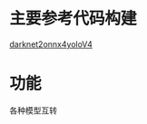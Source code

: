 # 主要参考代码构建 
[darknet2onnx4yoloV4](https://github.com/Tianxiaomo/pytorch-YOLOv4/tree/master)


# 功能
各种模型互转